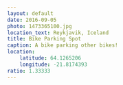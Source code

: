 ```yaml
---
layout: default
date: 2016-09-05
photo: 1473365100.jpg
location_text: Reykjavik, Iceland
title: Bike Parking Spot
caption: A bike parking other bikes!
location:
    latitude: 64.1265206
    longitude: -21.8174393
ratio: 1.33333
---
```

